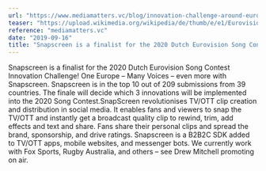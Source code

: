 ```yaml
---
url: "https://www.mediamatters.vc/blog/innovation-challenge-around-eurovision-song-contest-is-great-success"
teaser: "https://upload.wikimedia.org/wikipedia/de/thumb/e/e1/Eurovision_Song_Contest.svg/1200px-Eurovision_Song_Contest.svg.png"
reference: "mediamatters.vc"
date: "2019-09-16"
title: "Snapscreen is a finalist for the 2020 Dutch Eurovision Song Contest Innovation Challenge"
---
```


Snapscreen is a finalist for the 2020 Dutch Eurovision Song Contest Innovation Challenge! One Europe – Many Voices – even more with Snapscreen. Snapscreen is in the top 10 out of 209 submissions from 39 countries. The finale will decide which 3 innovations will be implemented into the 2020 Song Contest.SnapScreen revolutionises TV/OTT clip creation and distribution in social media. It enables fans and viewers to snap the TV/OTT and instantly get a broadcast quality clip to rewind, trim, add effects and text and share. Fans share their personal clips and spread the brand, sponsorship, and drive ratings. Snapscreen is a B2B2C SDK added to TV/OTT apps, mobile websites, and messenger bots. We currently work with Fox Sports, Rugby Australia, and others – see Drew Mitchell promoting on air.
